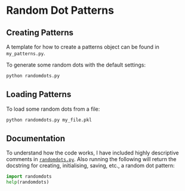# Random Dot Patterns

## Creating Patterns
A template for how to create a patterns object can be found in ```my_patterns.py```.

To generate some random dots with the default settings:
```bash
python randomdots.py
```

## Loading Patterns
To load some random dots from a file:
```bash
python randomdots.py my_file.pkl
```

## Documentation
To understand how the code works, I have included highly descriptive comments in [```randomdots.py```](https://github.com/oliviaguest/random-dots/blob/master/randomdots.py).
Also running the following will return the docstring for creating, initialising, saving, etc., a random dot pattern:
```python
import randomdots
help(randomdots)
```
